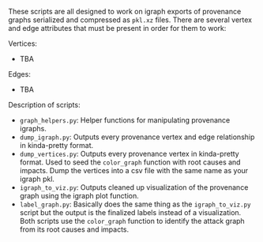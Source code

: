 These scripts are all designed to work on igraph exports of provenance graphs serialized and compressed as `pkl.xz` files. There are several vertex and edge attributes that must be present in order for them to work:

Vertices:

* TBA

Edges:

* TBA

Description of scripts:

* `graph_helpers.py`: Helper functions for manipulating provenance igraphs.
* `dump_igraph.py`: Outputs every provenance vertex and edge relationship in kinda-pretty format.
* `dump_vertices.py`: Outputs every provenance vertex in kinda-pretty format. Used to seed the `color_graph` function with root causes and impacts. Dump the vertices into a csv file with the same name as your igraph pkl.
* `igraph_to_viz.py`: Outputs cleaned up visualization of the provenance graph using the igraph plot function.
* `label_graph.py`: Basically does the same thing as the `igraph_to_viz.py` script but the output is the finalized labels instead of a visualization. Both scripts use the `color_graph` function to identify the attack graph from its root causes and impacts.
